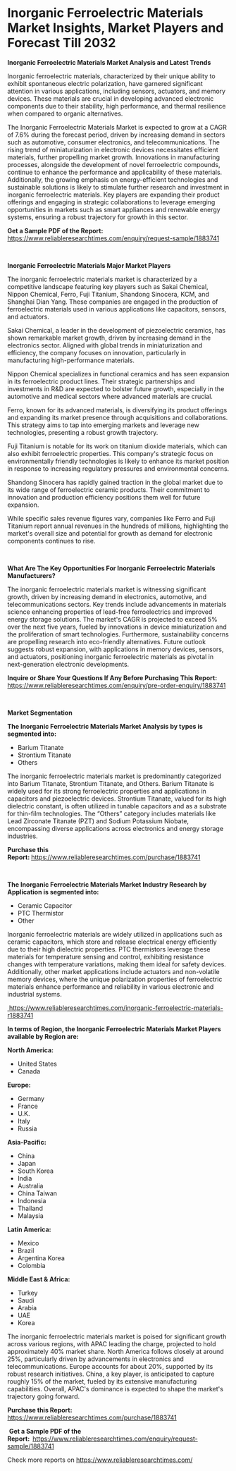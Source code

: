 <p><h1>Inorganic Ferroelectric Materials Market Insights, Market Players and Forecast Till 2032</h1></p><p><strong>Inorganic Ferroelectric Materials Market Analysis and Latest Trends</strong></p>
<p><p>Inorganic ferroelectric materials, characterized by their unique ability to exhibit spontaneous electric polarization, have garnered significant attention in various applications, including sensors, actuators, and memory devices. These materials are crucial in developing advanced electronic components due to their stability, high performance, and thermal resilience when compared to organic alternatives.</p><p>The Inorganic Ferroelectric Materials Market is expected to grow at a CAGR of 7.6% during the forecast period, driven by increasing demand in sectors such as automotive, consumer electronics, and telecommunications. The rising trend of miniaturization in electronic devices necessitates efficient materials, further propelling market growth. Innovations in manufacturing processes, alongside the development of novel ferroelectric compounds, continue to enhance the performance and applicability of these materials. Additionally, the growing emphasis on energy-efficient technologies and sustainable solutions is likely to stimulate further research and investment in inorganic ferroelectric materials. Key players are expanding their product offerings and engaging in strategic collaborations to leverage emerging opportunities in markets such as smart appliances and renewable energy systems, ensuring a robust trajectory for growth in this sector.</p></p>
<p><strong>Get a Sample PDF of the Report:&nbsp;</strong> <a href="https://www.reliableresearchtimes.com/enquiry/request-sample/1883741?utm_campaign=2269&utm_medium=2&utm_source=Github&utm_content=ia&utm_term=03042025&utm_id=inorganic-ferroelectric-materials">https://www.reliableresearchtimes.com/enquiry/request-sample/1883741</a></p>
<p>&nbsp;</p>
<p><strong>Inorganic Ferroelectric Materials Major Market Players</strong></p>
<p><p>The inorganic ferroelectric materials market is characterized by a competitive landscape featuring key players such as Sakai Chemical, Nippon Chemical, Ferro, Fuji Titanium, Shandong Sinocera, KCM, and Shanghai Dian Yang. These companies are engaged in the production of ferroelectric materials used in various applications like capacitors, sensors, and actuators.</p><p>Sakai Chemical, a leader in the development of piezoelectric ceramics, has shown remarkable market growth, driven by increasing demand in the electronics sector. Aligned with global trends in miniaturization and efficiency, the company focuses on innovation, particularly in manufacturing high-performance materials.</p><p>Nippon Chemical specializes in functional ceramics and has seen expansion in its ferroelectric product lines. Their strategic partnerships and investments in R&D are expected to bolster future growth, especially in the automotive and medical sectors where advanced materials are crucial.</p><p>Ferro, known for its advanced materials, is diversifying its product offerings and expanding its market presence through acquisitions and collaborations. This strategy aims to tap into emerging markets and leverage new technologies, presenting a robust growth trajectory.</p><p>Fuji Titanium is notable for its work on titanium dioxide materials, which can also exhibit ferroelectric properties. This company's strategic focus on environmentally friendly technologies is likely to enhance its market position in response to increasing regulatory pressures and environmental concerns.</p><p>Shandong Sinocera has rapidly gained traction in the global market due to its wide range of ferroelectric ceramic products. Their commitment to innovation and production efficiency positions them well for future expansion.</p><p>While specific sales revenue figures vary, companies like Ferro and Fuji Titanium report annual revenues in the hundreds of millions, highlighting the market's overall size and potential for growth as demand for electronic components continues to rise.</p></p>
<p>&nbsp;</p>
<p><strong>What Are The Key Opportunities For Inorganic Ferroelectric Materials Manufacturers?</strong></p>
<p><p>The inorganic ferroelectric materials market is witnessing significant growth, driven by increasing demand in electronics, automotive, and telecommunications sectors. Key trends include advancements in materials science enhancing properties of lead-free ferroelectrics and improved energy storage solutions. The market's CAGR is projected to exceed 5% over the next five years, fueled by innovations in device miniaturization and the proliferation of smart technologies. Furthermore, sustainability concerns are propelling research into eco-friendly alternatives. Future outlook suggests robust expansion, with applications in memory devices, sensors, and actuators, positioning inorganic ferroelectric materials as pivotal in next-generation electronic developments.</p></p>
<p><strong>Inquire or Share Your Questions If Any Before Purchasing This Report:</strong> <a href="https://www.reliableresearchtimes.com/enquiry/pre-order-enquiry/1883741?utm_campaign=2269&utm_medium=2&utm_source=Github&utm_content=ia&utm_term=03042025&utm_id=inorganic-ferroelectric-materials">https://www.reliableresearchtimes.com/enquiry/pre-order-enquiry/1883741</a></p>
<p>&nbsp;</p>
<p><strong>Market Segmentation</strong></p>
<p><strong>The Inorganic Ferroelectric Materials Market Analysis by types is segmented into:</strong></p>
<p><ul><li>Barium Titanate</li><li>Strontium Titanate</li><li>Others</li></ul></p>
<p><p>The inorganic ferroelectric materials market is predominantly categorized into Barium Titanate, Strontium Titanate, and Others. Barium Titanate is widely used for its strong ferroelectric properties and applications in capacitors and piezoelectric devices. Strontium Titanate, valued for its high dielectric constant, is often utilized in tunable capacitors and as a substrate for thin-film technologies. The “Others” category includes materials like Lead Zirconate Titanate (PZT) and Sodium Potassium Niobate, encompassing diverse applications across electronics and energy storage industries.</p></p>
<p><strong>Purchase this Report:&nbsp;</strong><a href="https://www.reliableresearchtimes.com/purchase/1883741?utm_campaign=2269&utm_medium=2&utm_source=Github&utm_content=ia&utm_term=03042025&utm_id=inorganic-ferroelectric-materials">https://www.reliableresearchtimes.com/purchase/1883741</a></p>
<p>&nbsp;</p>
<p><strong>The Inorganic Ferroelectric Materials Market Industry Research by Application is segmented into:</strong></p>
<p><ul><li>Ceramic Capacitor</li><li>PTC Thermistor</li><li>Other</li></ul></p>
<p><p>Inorganic ferroelectric materials are widely utilized in applications such as ceramic capacitors, which store and release electrical energy efficiently due to their high dielectric properties. PTC thermistors leverage these materials for temperature sensing and control, exhibiting resistance changes with temperature variations, making them ideal for safety devices. Additionally, other market applications include actuators and non-volatile memory devices, where the unique polarization properties of ferroelectric materials enhance performance and reliability in various electronic and industrial systems.</p></p>
<p><a href="https://www.reliableresearchtimes.com/inorganic-ferroelectric-materials-r1883741?utm_campaign=2269&utm_medium=2&utm_source=Github&utm_content=ia&utm_term=03042025&utm_id=inorganic-ferroelectric-materials">&nbsp;https://www.reliableresearchtimes.com/inorganic-ferroelectric-materials-r1883741</a></p>
<p><strong>In terms of Region, the Inorganic Ferroelectric Materials Market Players available by Region are:</strong></p>
<p>
    <p> <strong> North America: </strong>
        <ul>
            <li>United States</li>
            <li>Canada</li>
        </ul>
        </p> 
    <p> <strong> Europe: </strong>
        <ul>
            <li>Germany</li>
            <li>France</li>
            <li>U.K.</li>
            <li>Italy</li>
            <li>Russia</li>
        </ul>
        </p> 
    <p> <strong> Asia-Pacific: </strong>
        <ul>
            <li>China</li>
            <li>Japan</li>
            <li>South Korea</li>
            <li>India</li>
            <li>Australia</li>
            <li>China Taiwan</li>
            <li>Indonesia</li>
            <li>Thailand</li>
            <li>Malaysia</li>
        </ul>
        </p> 
    <p> <strong> Latin America: </strong>
        <ul>
            <li>Mexico</li>
            <li>Brazil</li>
            <li>Argentina Korea</li>
            <li>Colombia</li>
        </ul>
        </p> 
    <p> <strong> Middle East & Africa: </strong>
        <ul>
            <li>Turkey</li>
            <li>Saudi</li>
            <li>Arabia</li>
            <li>UAE</li>
            <li>Korea</li>
        </ul>
    </p>
    </p>
<p><p>The inorganic ferroelectric materials market is poised for significant growth across various regions, with APAC leading the charge, projected to hold approximately 40% market share. North America follows closely at around 25%, particularly driven by advancements in electronics and telecommunications. Europe accounts for about 20%, supported by its robust research initiatives. China, a key player, is anticipated to capture roughly 15% of the market, fueled by its extensive manufacturing capabilities. Overall, APAC's dominance is expected to shape the market's trajectory going forward.</p></p>
<p><strong>Purchase this Report: </strong><a href="https://www.reliableresearchtimes.com/purchase/1883741?utm_campaign=2269&utm_medium=2&utm_source=Github&utm_content=ia&utm_term=03042025&utm_id=inorganic-ferroelectric-materials">https://www.reliableresearchtimes.com/purchase/1883741</a></p>
<p>&nbsp;<strong>Get a Sample PDF of the Report:&nbsp;&nbsp;</strong><a href="https://www.reliableresearchtimes.com/enquiry/request-sample/1883741?utm_campaign=2269&utm_medium=2&utm_source=Github&utm_content=ia&utm_term=03042025&utm_id=inorganic-ferroelectric-materials">https://www.reliableresearchtimes.com/enquiry/request-sample/1883741</a></p>
<p><strong></strong></p>
<p>Check more reports on <a href="https://www.reliableresearchtimes.com/?utm_campaign=2269&utm_medium=2&utm_source=Github&utm_content=ia&utm_term=03042025&utm_id=inorganic-ferroelectric-materials">https://www.reliableresearchtimes.com/</a></p>